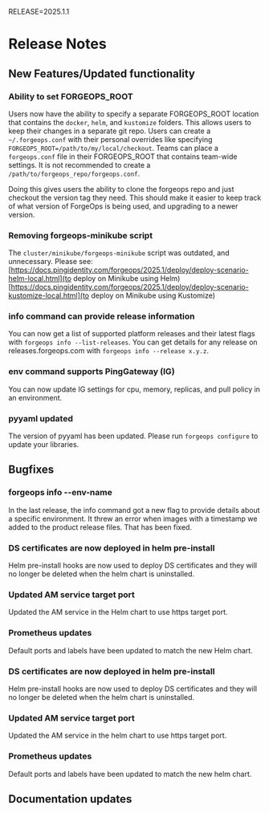 RELEASE=2025.1.1
# Release Notes  

## New Features/Updated functionality

### Ability to set FORGEOPS_ROOT

Users now have the ability to specify a separate FORGEOPS_ROOT location that contains the `docker`, `helm`, and `kustomize` folders. This allows users to keep their changes in a separate git repo. Users can create a `~/.forgeops.conf` with their personal overrides like specifying `FORGEOPS_ROOT=/path/to/my/local/checkout`. Teams can place a `forgeops.conf` file in their FORGEOPS_ROOT that contains team-wide settings. It is not recommended to create a `/path/to/forgeops_repo/forgeops.conf`.

Doing this gives users the ability to clone the forgeops repo and just checkout the version tag they need. This should make it easier to keep track of what version of ForgeOps is being used, and upgrading to a newer version.

### Removing forgeops-minikube script

The `cluster/minikube/forgeops-minikube` script was outdated, and unnecessary.
Please see:
[https://docs.pingidentity.com/forgeops/2025.1/deploy/deploy-scenario-helm-local.html](to deploy on Minikube using Helm)
[https://docs.pingidentity.com/forgeops/2025.1/deploy/deploy-scenario-kustomize-local.html](to deploy on Minikube using Kustomize)

### info command can provide release information

You can now get a list of supported platform releases and their latest flags
with `forgeops info --list-releases`. You can get details for any release on
releases.forgeops.com with `forgeops info --release x.y.z`.

### env command supports PingGateway (IG)

You can now update IG settings for cpu, memory, replicas, and pull policy in an
environment.

### pyyaml updated

The version of pyyaml has been updated. Please run `forgeops configure` to update your libraries.

## Bugfixes

### forgeops info --env-name

In the last release, the info command got a new flag to provide details about a
specific environment. It threw an error when images with a timestamp we added
to the product release files. That has been fixed.

### DS certificates are now deployed in helm pre-install
Helm pre-install hooks are now used to deploy DS certificates and they will no
longer be deleted when the helm chart is uninstalled.

### Updated AM service target port
Updated the AM service in the Helm chart to use https target port.

### Prometheus updates
Default ports and labels have been updated to match the new Helm chart.

### DS certificates are now deployed in helm pre-install
Helm pre-install hooks are now used to deploy DS certificates and they will no
longer be deleted when the helm chart is uninstalled.

### Updated AM service target port
Updated the AM service in the helm chart to use https target port.

### Prometheus updates
Default ports and labels have been updated to match the new helm chart.

## Documentation updates


